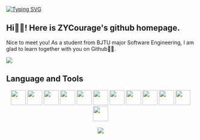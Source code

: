 [![Typing SVG](http://readme-typing-svg.herokuapp.com?font=Alkatra&size=40&duration=3000&pause=50&color=000000&center=true&vCenter=true&width=1000&height=400&lines=%2F*%F0%9F%91%8BHello+World*%2F;%2F*%F0%9F%91%8BHallo+Welt*%2F;%2F*%F0%9F%91%8BCiao+mondo*%2F;%2F*%F0%9F%91%8BHola+mundo*%2F;%2F*%F0%9F%91%8BBonjour+le+monde*%2F;%2F*%F0%9F%91%8B%E4%BD%A0%E5%A5%BD%EF%BC%8C%E4%B8%96%E7%95%8C*%2F)](https://git.io/typing-svg)

## Hi🙋‍♂️! Here is ZYCourage's github homepage.
Nice to meet you! As a student from BJTU major Software Engineering, I am glad to learn together with you on Github👨‍🚀.
<div align="left"> <img src="https://visitor-badge.glitch.me/badge?page_id=ZYCourage" /> </div>

## Language and Tools
<div align="center">  
<img height="40" width="40" src="https://cdn.simpleicons.org/python" />
<img height="40" width="40" src="https://cdn.simpleicons.org/cplusplus" />
<img height="40" width="40" src="https://cdn.simpleicons.org/typescript" />
<img height="40" width="40" src="https://cdn.simpleicons.org/spring" />
<img height="40" width="40" src="https://cdn.simpleicons.org/flask" /> 
<img height="40" width="40" src="https://cdn.simpleicons.org/vuedotjs" />
<img height="40" width="40" src="https://cdn.simpleicons.org/pytorch" /> 
<img height="40" width="40" src="https://cdn.simpleicons.org/mysql" /> 
<img height="40" width="40" src="https://cdn.simpleicons.org/oracle" /> 
<img height="40" width="40" src="https://cdn.simpleicons.org/adobepremierepro" /> 
<img height="40" width="40" src="https://cdn.simpleicons.org/linux" /> 
<img height="40" width="40" src="https://cdn.simpleicons.org/rust" /> 
</div>  
<br/>

<div align="center"> 
<img src="https://github-readme-stats.vercel.app/api/top-langs/?username=ZYCourage&hide_title=true&hide_border=true&layout=compact&langs_count=6&text_color=000&icon_color=fff&bg_color=0,52fa5a,4dfcff,c64dff&theme=graywhite" /> 
</div>

